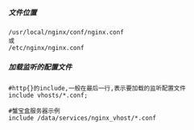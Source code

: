 ##### 文件位置
    /usr/local/nginx/conf/nginx.conf
    或
    /etc/nginx/nginx.conf

##### 加载监听的配置文件
~~~
#http{}的include,一般在最后一行,表示要加载的监听配置文件
include vhosts/*.conf;

#蟹宝盒服务器示例
include /data/services/nginx_vhost/*.conf
~~~

